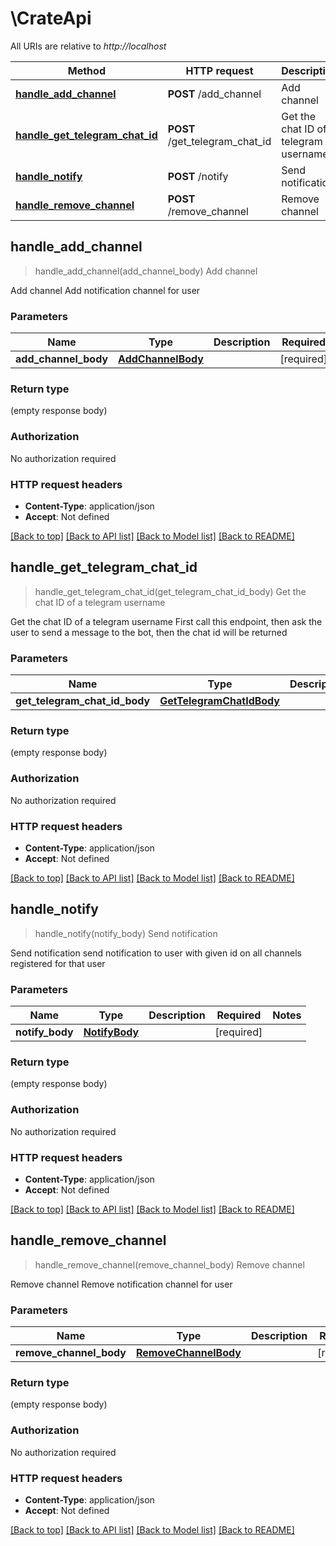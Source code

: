 # \CrateApi

All URIs are relative to *http://localhost*

Method | HTTP request | Description
------------- | ------------- | -------------
[**handle_add_channel**](CrateApi.md#handle_add_channel) | **POST** /add_channel | Add channel
[**handle_get_telegram_chat_id**](CrateApi.md#handle_get_telegram_chat_id) | **POST** /get_telegram_chat_id | Get the chat ID of a telegram username
[**handle_notify**](CrateApi.md#handle_notify) | **POST** /notify | Send notification
[**handle_remove_channel**](CrateApi.md#handle_remove_channel) | **POST** /remove_channel | Remove channel



## handle_add_channel

> handle_add_channel(add_channel_body)
Add channel

Add channel  Add notification channel for user 

### Parameters


Name | Type | Description  | Required | Notes
------------- | ------------- | ------------- | ------------- | -------------
**add_channel_body** | [**AddChannelBody**](AddChannelBody.md) |  | [required] |

### Return type

 (empty response body)

### Authorization

No authorization required

### HTTP request headers

- **Content-Type**: application/json
- **Accept**: Not defined

[[Back to top]](#) [[Back to API list]](../README.md#documentation-for-api-endpoints) [[Back to Model list]](../README.md#documentation-for-models) [[Back to README]](../README.md)


## handle_get_telegram_chat_id

> handle_get_telegram_chat_id(get_telegram_chat_id_body)
Get the chat ID of a telegram username

Get the chat ID of a telegram username  First call this endpoint, then ask the user to send a message to the bot, then the chat id will be returned 

### Parameters


Name | Type | Description  | Required | Notes
------------- | ------------- | ------------- | ------------- | -------------
**get_telegram_chat_id_body** | [**GetTelegramChatIdBody**](GetTelegramChatIdBody.md) |  | [required] |

### Return type

 (empty response body)

### Authorization

No authorization required

### HTTP request headers

- **Content-Type**: application/json
- **Accept**: Not defined

[[Back to top]](#) [[Back to API list]](../README.md#documentation-for-api-endpoints) [[Back to Model list]](../README.md#documentation-for-models) [[Back to README]](../README.md)


## handle_notify

> handle_notify(notify_body)
Send notification

Send notification  send notification to user with given id on all channels registered for that user 

### Parameters


Name | Type | Description  | Required | Notes
------------- | ------------- | ------------- | ------------- | -------------
**notify_body** | [**NotifyBody**](NotifyBody.md) |  | [required] |

### Return type

 (empty response body)

### Authorization

No authorization required

### HTTP request headers

- **Content-Type**: application/json
- **Accept**: Not defined

[[Back to top]](#) [[Back to API list]](../README.md#documentation-for-api-endpoints) [[Back to Model list]](../README.md#documentation-for-models) [[Back to README]](../README.md)


## handle_remove_channel

> handle_remove_channel(remove_channel_body)
Remove channel

Remove channel  Remove notification channel for user 

### Parameters


Name | Type | Description  | Required | Notes
------------- | ------------- | ------------- | ------------- | -------------
**remove_channel_body** | [**RemoveChannelBody**](RemoveChannelBody.md) |  | [required] |

### Return type

 (empty response body)

### Authorization

No authorization required

### HTTP request headers

- **Content-Type**: application/json
- **Accept**: Not defined

[[Back to top]](#) [[Back to API list]](../README.md#documentation-for-api-endpoints) [[Back to Model list]](../README.md#documentation-for-models) [[Back to README]](../README.md)

